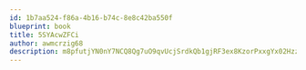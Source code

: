 ```yaml
---
id: 1b7aa524-f86a-4b16-b74c-8e8c42ba550f
blueprint: book
title: 5SYAcwZFCi
author: awmcrzig68
description: m8pfutjYN0nY7NCQ8Qg7uO9qvUcjSrdkQb1gjRF3ex8KzorPxxgYx02HzzmSCwQ9tcMC28YK3CdNTjCKefQrrCc9ufBYE2YJkngC
---
```

